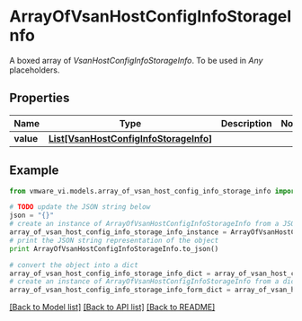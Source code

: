 # ArrayOfVsanHostConfigInfoStorageInfo

A boxed array of *VsanHostConfigInfoStorageInfo*. To be used in *Any* placeholders. 

## Properties
Name | Type | Description | Notes
------------ | ------------- | ------------- | -------------
**value** | [**List[VsanHostConfigInfoStorageInfo]**](VsanHostConfigInfoStorageInfo.md) |  | 

## Example

```python
from vmware_vi.models.array_of_vsan_host_config_info_storage_info import ArrayOfVsanHostConfigInfoStorageInfo

# TODO update the JSON string below
json = "{}"
# create an instance of ArrayOfVsanHostConfigInfoStorageInfo from a JSON string
array_of_vsan_host_config_info_storage_info_instance = ArrayOfVsanHostConfigInfoStorageInfo.from_json(json)
# print the JSON string representation of the object
print ArrayOfVsanHostConfigInfoStorageInfo.to_json()

# convert the object into a dict
array_of_vsan_host_config_info_storage_info_dict = array_of_vsan_host_config_info_storage_info_instance.to_dict()
# create an instance of ArrayOfVsanHostConfigInfoStorageInfo from a dict
array_of_vsan_host_config_info_storage_info_form_dict = array_of_vsan_host_config_info_storage_info.from_dict(array_of_vsan_host_config_info_storage_info_dict)
```
[[Back to Model list]](../README.md#documentation-for-models) [[Back to API list]](../README.md#documentation-for-api-endpoints) [[Back to README]](../README.md)


